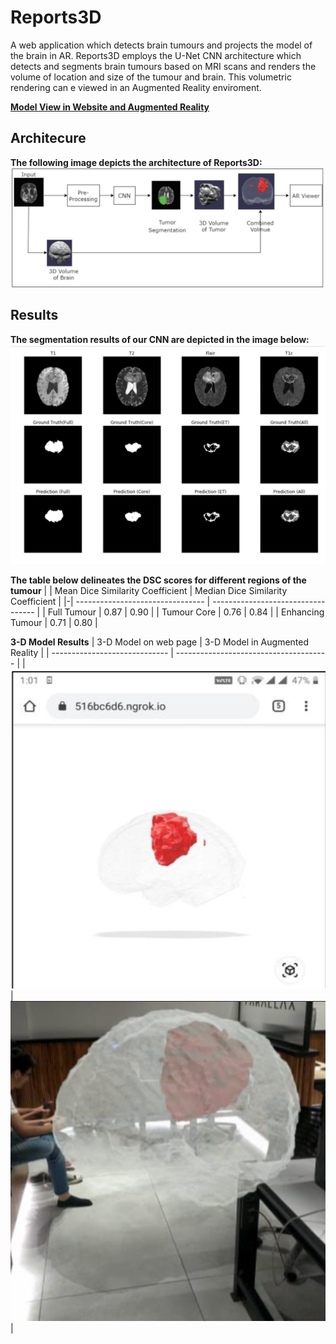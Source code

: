 # Reports3D
A web application which detects brain tumours and projects the model of the brain in AR. Reports3D employs the U-Net CNN architecture which detects and segments brain tumours based on MRI scans and renders the  volume of location and size of the tumour and brain. This volumetric rendering can e viewed in an Augmented Reality enviroment.

[**Model View in Website and Augmented Reality**](https://drive.google.com/file/d/15GeFuEADI5csEscKM4q-RJSdjKkSJ_TT/view?usp=sharing)

## Architecure

**The following image depicts the architecture of Reports3D:**
![Pipeline of our Model](https://github.com/Aditya-Salian/Reports3D/blob/master/Architecture.png)



## Results


**The segmentation results of our CNN are depicted in the image below:**
![Segmentation Results](https://github.com/Aditya-Salian/Reports3D/blob/master/SegmentationResults.png)


**The table below delineates the DSC scores for different regions of the tumour**
| | Mean Dice Similarity Coefficient | Median Dice Similarity Coefficient |
|-| -------------------------------- | ---------------------------------- |
| Full Tumour | 0.87 | 0.90 |
| Tumour Core | 0.76 | 0.84 |
| Enhancing Tumour | 0.71 | 0.80 |


**3-D Model Results**
| 3-D Model on web page | 3-D Model in Augmented Reality |
| ----------------------------- | -------------------------------------- |
| <img src ="https://github.com/Aditya-Salian/Reports3D/blob/master/ResultWeb.png" alt ="Web Page Model View" width = "512" height = "512" >|<img src ="https://github.com/Aditya-Salian/Reports3D/blob/master/ResultAR.png" alt = "AR Model View" width = "512" height = "512">|
